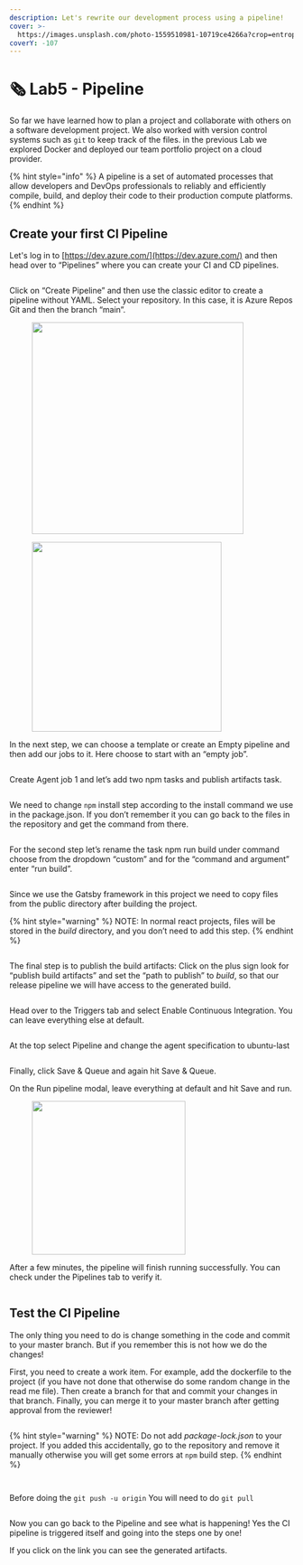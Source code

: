 ```yaml
---
description: Let's rewrite our development process using a pipeline!
cover: >-
  https://images.unsplash.com/photo-1559510981-10719ce4266a?crop=entropy&cs=srgb&fm=jpg&ixid=M3wxOTcwMjR8MHwxfHNlYXJjaHwzfHxwaXBlbGluZXxlbnwwfHx8fDE2OTI5OTE5MTR8MA&ixlib=rb-4.0.3&q=85
coverY: -107
---
```


# 🗞 Lab5 - Pipeline

So far we have learned how to plan a project and collaborate with others on a software development project. We also worked with version control systems such as `git` to keep track of the files. in the previous Lab we explored Docker and deployed our team portfolio project on a cloud provider.

{% hint style="info" %}
A pipeline is a set of automated processes that allow developers and DevOps professionals to reliably and efficiently compile, build, and deploy their code to their production compute platforms.
{% endhint %}

&#x20;

## Create your first CI Pipeline

Let's log in to [https://dev.azure.com/](https://dev.azure.com/) and then head over to “Pipelines” where you can create your CI and CD pipelines.

<figure><img src="../.gitbook/assets/image (39) (1) (1) (1).png" alt=""><figcaption></figcaption></figure>

Click on “Create Pipeline” and then use the classic editor to create a pipeline without YAML. Select your repository. In this case, it is Azure Repos Git and then the branch “main”.

&#x20;

<figure><img src="../.gitbook/assets/image (1) (1) (1) (1) (1) (1).png" alt="" width="375"><figcaption></figcaption></figure>

<figure><img src="../.gitbook/assets/image (2) (1) (1) (1) (1) (1).png" alt="" width="336"><figcaption></figcaption></figure>

In the next step, we can choose a template or create an Empty pipeline and then add our jobs to it. Here choose to start with an “empty job”.

&#x20;

<figure><img src="../.gitbook/assets/image (3) (1) (1) (1) (1) (1).png" alt=""><figcaption></figcaption></figure>

&#x20;

Create Agent job 1 and let’s add two npm tasks and publish artifacts task.

&#x20;

<figure><img src="../.gitbook/assets/image (4) (1) (1) (1) (1) (1).png" alt=""><figcaption></figcaption></figure>

We need to change `npm` install step according to the install command we use in the package.json. If you don’t remember it you can go back to the files in the repository and get the command from there.

<figure><img src="../.gitbook/assets/image (5) (1) (1) (1) (1) (1).png" alt=""><figcaption></figcaption></figure>

For the second step let’s rename the task npm run build under command choose from the dropdown “custom” and for the “command and argument” enter “run build”.

&#x20;

<figure><img src="../.gitbook/assets/image (6) (1) (1) (1) (1) (1).png" alt=""><figcaption></figcaption></figure>

Since we use the Gatsby framework in this project we need to copy files from the public directory after building the project.

&#x20;

{% hint style="warning" %}
NOTE: In normal react projects, files will be stored in the _build_ directory, and you don’t need to add this step.
{% endhint %}



<figure><img src="../.gitbook/assets/image (7) (1) (1) (1) (1) (1).png" alt=""><figcaption></figcaption></figure>

The final step is to publish the build artifacts: Click on the plus sign look for “publish build artifacts” and set the “path to publish” to _build_, so that our release pipeline we will have access to the generated build.

&#x20;

<figure><img src="../.gitbook/assets/image (8) (1) (1) (1) (1) (1).png" alt=""><figcaption></figcaption></figure>

Head over to the Triggers tab and select Enable Continuous Integration. You can leave everything else at default.

&#x20;

<figure><img src="../.gitbook/assets/image (9) (1) (1) (1) (1) (1).png" alt=""><figcaption></figcaption></figure>

At the top select Pipeline and change the agent specification to ubuntu-last

&#x20;

<figure><img src="../.gitbook/assets/image (10) (1) (1) (1) (1) (1).png" alt=""><figcaption></figcaption></figure>

Finally, click Save & Queue and again hit Save & Queue.

&#x20;

On the Run pipeline modal, leave everything at default and hit Save and run.

<figure><img src="../.gitbook/assets/image (11) (1) (1) (1) (1) (1).png" alt="" width="272"><figcaption></figcaption></figure>



After a few minutes, the pipeline will finish running successfully. You can check under the Pipelines tab to verify it.

<figure><img src="../.gitbook/assets/image (12) (1) (1) (1) (1) (1).png" alt=""><figcaption></figcaption></figure>

&#x20;

## Test the CI Pipeline



The only thing you need to do is change something in the code and commit to your master branch. But if you remember this is not how we do the changes!

First, you need to create a work item. For example, add the dockerfile to the project (if you have not done that otherwise do some random change in the read me file). Then create a branch for that and commit your changes in that branch. Finally, you can merge it to your master branch after getting approval from the reviewer!

<figure><img src="../.gitbook/assets/image (13) (1) (1) (1) (1) (1).png" alt=""><figcaption></figcaption></figure>

{% hint style="warning" %}
NOTE: Do not add _package-lock.json_ to your project. If you added this accidentally, go to the repository and remove it manually otherwise you will get some errors at `npm` build step.
{% endhint %}

<figure><img src="../.gitbook/assets/image (14) (1) (1) (1) (1) (1).png" alt=""><figcaption></figcaption></figure>

&#x20;

<figure><img src="../.gitbook/assets/image (15) (1) (1) (1) (1) (1).png" alt=""><figcaption></figcaption></figure>



Before doing the `git push -u origin` You will need to do `git pull`

<figure><img src="../.gitbook/assets/image (16) (1) (1) (1) (1) (1).png" alt=""><figcaption></figcaption></figure>

Now you can go back to the Pipeline and see what is happening! Yes the CI pipeline is triggered itself and going into the steps one by one!

If you click on the link you can see the generated artifacts.

<figure><img src="../.gitbook/assets/image (17) (1) (1) (1) (1) (1).png" alt=""><figcaption></figcaption></figure>

&#x20;

<figure><img src="../.gitbook/assets/image (18) (1) (1) (1) (1) (1).png" alt=""><figcaption></figcaption></figure>

&#x20;

